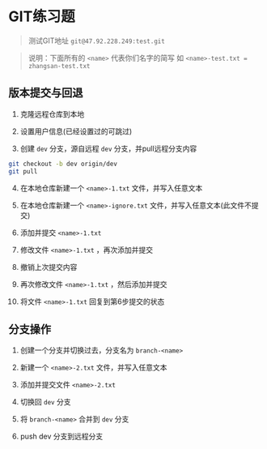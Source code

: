 # GIT练习题
> 测试GIT地址 `git@47.92.228.249:test.git`

> 说明：下面所有的 `<name>` 代表你们名字的简写 如 `<name>-test.txt = zhangsan-test.txt`

## 版本提交与回退
1. 克隆远程仓库到本地

2. 设置用户信息(已经设置过的可跳过)

3. 创建 `dev` 分支，源自远程 `dev` 分支，并pull远程分支内容  
```bash
git checkout -b dev origin/dev     
git pull
```
4. 在本地仓库新建一个 `<name>-1.txt` 文件，并写入任意文本

5. 在本地仓库新建一个 `<name>-ignore.txt` 文件，并写入任意文本(此文件不提交)

6. 添加并提交 `<name>-1.txt`

7. 修改文件 `<name>-1.txt` ，再次添加并提交

8. 撤销上次提交内容

9. 再次修改文件 `<name>-1.txt` ，然后添加并提交

10. 将文件  `<name>-1.txt` 回复到第6步提交的状态

## 分支操作

1. 创建一个分支并切换过去，分支名为 `branch-<name>` 

2. 新建一个 `<name>-2.txt` 文件，并写入任意文本

3. 添加并提交文件 `<name>-2.txt`

4. 切换回 `dev` 分支

5. 将 `branch-<name>` 合并到 `dev` 分支

6. push dev 分支到远程分支

